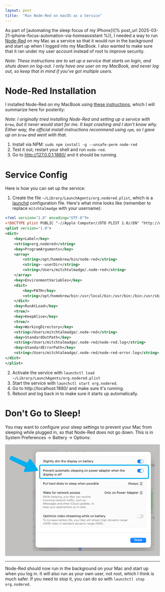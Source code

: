 ```yaml
---
layout: post
title:  "Run Node-Red on macOS as a Service"
---
```


As part of [automating the sleep focus of my iPhone]({% post_url 2025-03-21-iphone-focus-automation-via-homeassistant %}), I needed a way to run [Node-Red](https://nodered.org/) on my Mac as a service so that it would run in the background and start up when I logged into my MacBook. I also wanted to make sure that it ran under my user account instead of root to improve security.

*Note: These instructions are to set up a service that starts on login, and shuts down on log-out. I only have one user on my MacBook, and never log out, so keep that in mind if you've got multiple users.*

# Node-Red Installation

I installed Node-Red on my MacBook using [these instructions](https://nodered.org/docs/getting-started/local), which I will summarize here for posterity:

*Note: I originally tried installing Node-Red and setting up a service with `brew`, but it never would start for me. It kept crashing and I don't know why. Either way, the official install instructions recommend using `npm`, so I gave up on `brew` and went with that.*

1. Install via NPM: `sudo npm install -g --unsafe-perm node-red`
2. Test it out; restart your shell and run `node-red`.
3. Go to http://127.0.0.1:1880/ and it should be running.

# Service Config

Here is how you can set up the service:

1. Create the file `~/Library/LaunchAgents/org.nodered.plist`, which is a [launchd](https://developer.apple.com/library/archive/documentation/MacOSX/Conceptual/BPSystemStartup/Chapters/CreatingLaunchdJobs.html) configuration file. Here's what mine looks like (remember to replace `mitchtalmadge` with your username):

```xml
<?xml version="1.0" encoding="UTF-8"?>
<!DOCTYPE plist PUBLIC "-//Apple Computer//DTD PLIST 1.0//EN" "http://www.apple.com/DTDs/PropertyList-1.0.dtd">
<plist version="1.0">
<dict>
    <key>Label</key>
    <string>org.nodered</string>
    <key>ProgramArguments</key>
    <array>
        <string>/opt/homebrew/bin/node-red</string>
        <string>--userDir</string>
        <string>/Users/mitchtalmadge/.node-red</string>
    </array>
    <key>EnvironmentVariables</key>
    <dict>
        <key>PATH</key>
        <string>/opt/homebrew/bin:/usr/local/bin:/usr/bin:/bin:/usr/sbin:/sbin</string>
    </dict>
    <key>RunAtLoad</key>
    <true/>
    <key>KeepAlive</key>
    <true/>
    <key>WorkingDirectory</key>
    <string>/Users/mitchtalmadge/.node-red</string>
    <key>StandardOutPath</key>
    <string>/Users/mitchtalmadge/.node-red/node-red.log</string>
    <key>StandardErrorPath</key>
    <string>/Users/mitchtalmadge/.node-red/node-red-error.log</string>
</dict>
</plist>
```

2. Activate the service with `launchctl load ~/Library/LaunchAgents/org.nodered.plist`
3. Start the service with  `launchctl start org.nodered`.
4. Go to http://localhost:1880/ and make sure it's running.
5. Reboot and log back in to make sure it starts up automatically.

# Don't Go to Sleep!

You may want to configure your sleep settings to prevent your Mac from sleeping while plugged in, so that Node-Red does not go down. This is in System Preferences -> Battery -> Options:

![Showing that the "Prevent automatic sleeping on power adapter" option is turned on](/assets/images/2025-03-22-node-red-macos-service/1742706740765.png)

---

Node-Red should now run in the background on your Mac and start up when you log in. It will also run as your own user, not root, which I think is much safer. If you need to stop it, you can do so with `launchctl stop org.nodered`.